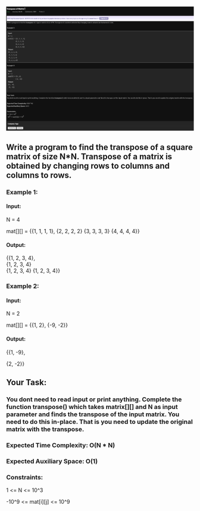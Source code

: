 ![Alt text](day10.png)

## Write a program to find the transpose of a square matrix of size N*N. Transpose of a matrix is obtained by changing rows to columns and columns to rows.

### Example 1:

#### Input:
N = 4

mat[][] = {{1, 1, 1, 1},
           {2, 2, 2, 2}
           {3, 3, 3, 3}
           {4, 4, 4, 4}}
#### Output: 
{{1, 2, 3, 4},  
 {1, 2, 3, 4}  
 {1, 2, 3, 4}
 {1, 2, 3, 4}} 

### Example 2:

#### Input:
N = 2

mat[][] = {{1, 2},
           {-9, -2}}

#### Output:
{{1, -9}, 

 {2, -2}}

## Your Task:
### You dont need to read input or print anything. Complete the function transpose() which takes matrix[][] and N as input parameter and finds the transpose of the input matrix. You need to do this in-place. That is you need to update the original matrix with the transpose. 

### Expected Time Complexity: O(N * N)
### Expected Auxiliary Space: O(1)

### Constraints:
1 <= N <= 10^3

-10^9 <= mat[i][j] <= 10^9
